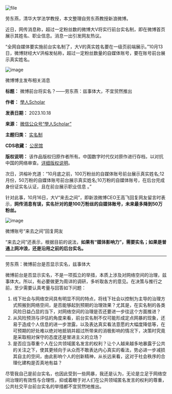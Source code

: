 ![file](https://chinadigitaltimes.net/chinese/files/2023/10/image-1697629071177.png)


劳东燕，清华大学法学教授，本文整理自劳东燕教授新浪微博。


近日，网传消息称，超过一定粉丝数的微博大V将实行前台实名制，即在微博首页展示其姓名、职业信息。消息一出引发网友热议。


“全网自媒体要实施前台实名制了，大V的真实姓名要在一级页前端展示。”10月13日，微博财经大V洪榕发帖称，超过一定粉丝数量的自媒体账号，要在账号前台展示真实姓名。


![image](https://chinadigitaltimes.net/chinese/files/2023/10/post-701249-652fc3fc2a2c8.)  

微博博主发布相关消息


**标题：** 微博前台将实名？——劳东燕：兹事体大，不宜贸然推出  

**作者：** [學人Scholar](https://chinadigitaltimes.net/space/學人Scholar)  

**发表日期：** 2023.10.18  

**来源：** [微信公众号“學人Scholar”](https://web.archive.org/web/https://mp.weixin.qq.com/s/V3HQKnxfAwyRcz0S0ZwO-A)  

**主题归类：** [实名制](https://chinadigitaltimes.net/space/实名制)  

**CDS收藏：** [公民馆](https://chinadigitaltimes.net/space/%E5%85%AC%E6%B0%91%E9%A6%86)  

**版权说明：** 该作品版权归原作者所有。中国数字时代仅对原作进行存档，以对抗中国的网络审查。[详细版权说明](https://chinadigitaltimes.net/chinese/copyright)。


次日，洪榕补充道：“10月底之前，100万粉丝的自媒体账号前台展示真实姓名;12月份，50万粉的自媒体账号前台展示真实姓名;10万粉的自媒体账号，在后台完成身份证实名认证，且在前台展示职业信息 。”


针对此事，10月16日，大V“来去之间”，即新浪微博CEO王高飞回复网友留言时表示，**网传消息有误，实名针对的是100万粉丝的自媒体账号，未来最多降到50万粉丝。** 


![image](https://chinadigitaltimes.net/chinese/files/2023/10/post-701249-652fc3fc321f2.)


微博账号“来去之间”回复网友


“来去之间”还表示，根据目前的说法，**如果有“媒体影响力”，需要实名；如果是普通上网冲浪，还是沿用之前的后台实名。** 




---


劳东燕：微博前台是否显示实名，兹事体大


微博前台是否显示实名，不是一项孤立的举措，本质上涉及对网络空间的治理，兹事体大。所以，有必要做更为周详的调研，多听取各方的意见。在决策与推行之前，至少需要认真考量与回答如下问题：


1. 线下社会与网络空间具有明显不同的特点，将线下社会以控制为主导的治理方式照搬到网络空间，是否能够起到预期的治理效果？尤其是，在实名制的各类风险日益凸显的当下，对网络空间的治理是否还要进一步往这个方面推进？
2. 从风险预测与评估的角度来看，前台实名制不仅可能形成定点网暴的现象，还易于造成个人信息的进一步泄露，以及表达真实看法意愿的大幅度降低等，在可预期的好处难以绝对地抵销并超过所带来的消极影响的情况下，决策时究竟是采取相对保守的态度还是冒进主义的立场？
3. 是否应当尊重个人在公共领域匿名发言的权利？让个人越来越多地暴露于公共的关注之下，使其更倾向于从众而不敢表达内心真实的看法，势必进一步减损其自主的空间，由此影响个人的创新精神，从长远来看，这对于社会秩序的合理化建构是否真地有益？


尽管我自己是前台实名，也因此受到一些网暴，我还是认为，无论是立足于网络空间治理的有效性与合理性，抑或着眼于对人们在公共领域匿名发言的权利的尊重，公共社交平台前台实名的举措都不宜贸然地推出。



